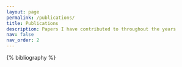 ```yaml
---
layout: page
permalink: /publications/
title: Publications
description: Papers I have contributed to throughout the years
nav: false
nav_order: 2
---
```


<!-- _pages/publications.md -->
<div class="publications">

{% bibliography %}

</div>